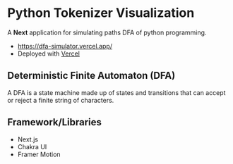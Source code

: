 # Python Tokenizer Visualization
A **Next** application for simulating paths DFA of python programming.
- https://dfa-simulator.vercel.app/
- Deployed with [Vercel](https://vercel.com/solutions/nextjs)

## Deterministic Finite Automaton (DFA)
A DFA is a state machine made up of states and transitions that can accept or reject a finite string of characters.

## Framework/Libraries
- Next.js
- Chakra UI
- Framer Motion